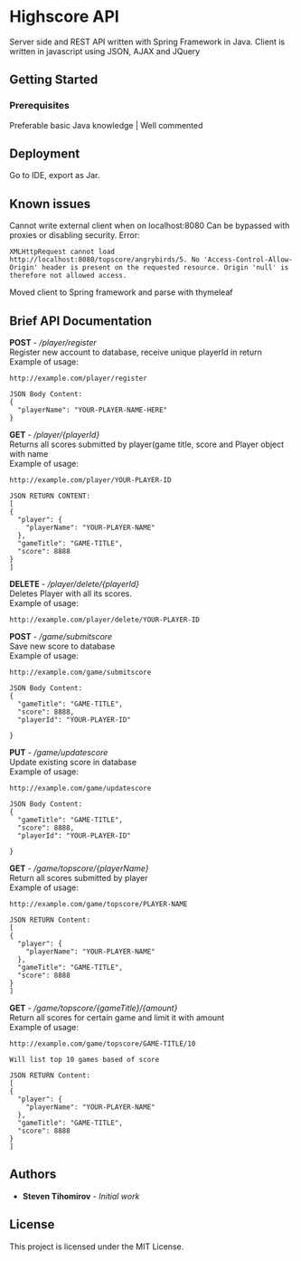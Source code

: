 # Highscore API

Server side and REST API written with Spring Framework in Java. Client is written in javascript using JSON, AJAX and JQuery

## Getting Started



### Prerequisites

Preferable basic Java knowledge |
Well commented


## Deployment

Go to IDE, export as Jar.

## Known issues

Cannot write external client when on localhost:8080
Can be bypassed with proxies or disabling security.
Error: 
```
XMLHttpRequest cannot load http://localhost:8080/topscore/angrybirds/5. No 'Access-Control-Allow-Origin' header is present on the requested resource. Origin 'null' is therefore not allowed access.
```
Moved client to Spring framework and parse with thymeleaf




## Brief API Documentation

**POST** - */player/register*
<br/>
Register new account to database, receive unique playerId in return
<br/>
Example of usage: 
```
http://example.com/player/register

JSON Body Content: 
{
  "playerName": "YOUR-PLAYER-NAME-HERE"
}

```

**GET** - */player/{playerId}*
<br/>
Returns all scores submitted by player(game title, score and Player object with name
<br/>
Example of usage: 
```
http://example.com/player/YOUR-PLAYER-ID

JSON RETURN CONTENT:
[
{
  "player": {
    "playerName": "YOUR-PLAYER-NAME"
  },
  "gameTitle": "GAME-TITLE",
  "score": 8888
}
]
```

**DELETE** - */player/delete/{playerId}*
<br/>
Deletes Player with all its scores.
<br/>
Example of usage: 
```
http://example.com/player/delete/YOUR-PLAYER-ID

```

**POST** - */game/submitscore*
<br/>
Save new score to database
<br/>
Example of usage: 
```
http://example.com/game/submitscore

JSON Body Content: 
{
  "gameTitle": "GAME-TITLE",
  "score": 8888,
  "playerId": "YOUR-PLAYER-ID"
  
}

```

**PUT** - */game/updatescore*
<br/>
Update existing score in database
<br/>
Example of usage: 
```
http://example.com/game/updatescore

JSON Body Content: 
{
  "gameTitle": "GAME-TITLE",
  "score": 8888,
  "playerId": "YOUR-PLAYER-ID"
  
}

```

**GET** - */game/topscore/{playerName}*
<br/>
Return all scores submitted by player
<br/>
Example of usage: 
```
http://example.com/game/topscore/PLAYER-NAME

JSON RETURN Content: 
[
{
  "player": {
    "playerName": "YOUR-PLAYER-NAME"
  },
  "gameTitle": "GAME-TITLE",
  "score": 8888
}
]

```

**GET** - */game/topscore/{gameTitle}/{amount}*
<br/>
Return all scores for certain game and limit it with amount
<br/>
Example of usage: 
```
http://example.com/game/topscore/GAME-TITLE/10

Will list top 10 games based of score

JSON RETURN Content: 
[
{
  "player": {
    "playerName": "YOUR-PLAYER-NAME"
  },
  "gameTitle": "GAME-TITLE",
  "score": 8888
}
]

```


## Authors

* **Steven Tihomirov** - *Initial work* 


## License

This project is licensed under the MIT License.
